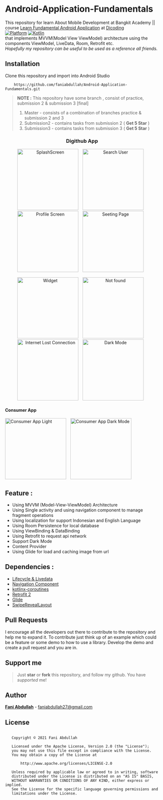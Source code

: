# Android-Application-Fundamentals
This repository for learn About Mobile Development at Bangkit Academy || course  [Learn Fundamental Android Application](https://www.dicoding.com/academies/14)  at [Dicoding](https://www.dicoding.com) </br>
[![Platform](https://img.shields.io/badge/platform-Android-green.svg)](http://developer.android.com/index.html) [![Kotlin](https://img.shields.io/badge/kotlin-1.4.32-blue.svg)](http://kotlinlang.org) <br>
that implements MVVM(Model View ViewModel) architecture using the components ViewModel, LiveData, Room, Retrofit etc.    
*Hopefully my repository can be useful to be used as a reference all friends.*

## Installation 
Clone this repository and import into Android Studio    
```
    https://github.com/faniabdullah/Android-Application-Fundamentals.git
```    
> **NOTE :**  This repository have some branch , consist of practice, submission 2 & submission 3 [final] 
> 1. Master - consists of a combination of branches practice & submission 2 and 3
> 3. Submission2 - contains tasks from submission 2 ( **Get 5 Star** )
> 4. Submission3 - contains tasks from submission 3 ( **Get 5 Star** )
> 

  
<h3 align="center"> Digithub App </h3>
<p align="center"> 
    <img src="https://media.giphy.com/media/AnwCISsF6Cs4m4CvGg/giphy.gif"
        alt="SplashScreen"    
        style="margin-right: 10px;"    
        width="200" />
    <img src="https://media.giphy.com/media/0SqPa0Ro8Hr6S7HOd8/giphy.gif"
        alt="Search User"    
        style="margin-right: 10px;"    
        width="200" />
    <img src="https://media.giphy.com/media/QxEoXs8ohosIGzIgCM/giphy.gif"
        alt="Profile Screen"    
        style="margin-right: 10px;"    
        width="200" />
    <img src="https://media.giphy.com/media/mADwo730bHmYRa2IIS/giphy.gif"?raw=true"
        alt="Seeting Page"    
        style="margin-right: 10px;"    
        width="200" />
</p>
<p align="center">
    <img src="https://media.giphy.com/media/gB5o3WMX9eeV10jEKl/giphy.gif"
        alt="Widget"    
        style="margin-right: 10px;"    
        width="200" />
    <img src="https://media.giphy.com/media/lffDbROUkgXwP9TTZG/giphy.gif"
        alt="Not found"    
        style="margin-right: 10px;"    
        width="200" />
    <img src="https://media.giphy.com/media/gr5IGrrWolMlSDOJXQ/giphy.gif"
        alt="Internet Lost Connection"    
        style="margin-right: 10px;"    
        width="200" />
    <img src="https://media.giphy.com/media/hRQVe4BZ2q7xpEU1Gj/giphy.gif"?raw=true"
        alt="Dark Mode"    
        style="margin-right: 10px;"    
        width="200" />
</p>
<h4> Consumer App </h3>
<p>
    <img src="https://i.imgur.com/y1pl7vC.jpg"
        alt="Consumer App Light"    
        style="margin-right: 10px;"    
        width="200" />
    <img src="https://i.imgur.com/mtxdnOr.jpg"
        alt="Consumer App Dark Mode"    
        style="margin-right: 10px;"    
        width="200" />
</p>


## Feature :
- Using MVVM (Model-View-ViewModel) Architecture
- Using Single activity and using navigation component to manage fragment operations
- Using localization for support Indonesian and English Language
- Using Room Persistence for local database
- Using ViewBinding & DataBinding
- Using Retrofit to request api network
- Support Dark Mode
- Content Provider
- Using Glide for load and caching image from url
    
## Dependencies :
- [Lifecycle & Livedata](https://developer.android.com/jetpack/androidx/releases/lifecycle)
- [Navigation Component](https://developer.android.com/jetpack/androidx/releases/navigation)
- [kotlinx-coroutines](https://developer.android.com/kotlin/coroutines)    
- [Retrofit 2](https://square.github.io/retrofit/)    
- [Glide](https://github.com/bumptech/glide)    
- [SwipeRevealLayout](https://github.com/chthai64/SwipeRevealLayout)    

## Pull Requests
I encourage all the developers out there to contribute to the repository and help me to expand it. To contribute just think up of an example which could be a feature or some demo to how to use a library. Develop the demo and create a pull request and you are in.

## Support me 
> Just  **star** or  **fork** this repository, and follow my github. You have *supported* me!
    
## Author
[**Fani Abdullah**](https://www.linkedin.com/in/faniabdullah/) - faniabdullah27@gmail.com


## License 
```

   Copyright © 2021 Fani Abdullah

   Licensed under the Apache License, Version 2.0 (the "License");
   you may not use this file except in compliance with the License.
   You may obtain a copy of the License at

       http://www.apache.org/licenses/LICENSE-2.0

   Unless required by applicable law or agreed to in writing, software
   distributed under the License is distributed on an "AS IS" BASIS,
   WITHOUT WARRANTIES OR CONDITIONS OF ANY KIND, either express or implied.
   See the License for the specific language governing permissions and
   limitations under the License.

``` 
